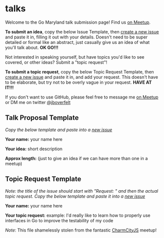# talks

Welcome to the Go Maryland talk submission page! Find us [on Meetup](http://www.meetup.com/Go-Maryland/).

**To submit an idea**, copy the below Issue Template, then [create a new issue](https://github.com/GoMaryland/talks/issues/new) and paste it in, filling it out with your details. Doesn't need to be super detailed or formal like an abstract, just casually give us an idea of what you'll talk about. **OK GO!!!**

Not interested in speaking yourself, but have topics you'd like to see covered, or other ideas? Submit a "topic request"!

**To submit a topic request**, copy the below Topic Request Template, then [create a new issue](https://github.com/GoMaryland/talks/issues/new) and paste it in, and add your request. This doesn't have to be elaborate, but try not to be overly vague in your request. **HAVE AT IT!!!**

If you don't want to use GitHub, please feel free to message me [on Meetup](https://secure.meetup.com/messages/?new_convo=true) or DM me on twitter [@jboverfelt](https://twitter.com/jboverfelt)

## Talk Proposal Template

_Copy the below template and paste into a [new issue](https://github.com/GoMaryland/talks/issues/new)_

**Your name:** your name here

**Your idea:** short description

**Approx length:** (just to give an idea if we can have more than one in a meetup)

## Topic Request Template

_Note: the title of the issue should start with "Request: " and then the actual topic request. Copy the below template and paste it into a [new issue](https://github.com/GoMaryland/talks/issues/new)_

**Your name:** your name here

**Your topic request:** example: I'd really like to learn how to properly use interfaces in Go to improve the testability of my code


*Note*: This file shamelessly stolen from the fantastic [CharmCityJS](https://github.com/charmCityJs/talks/blob/master/README.md) meetup!

